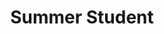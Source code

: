 ---
draft: true
name: "Vin Diesel"
title: "Summer Student"
description: "Family."
avatar: {
    src: "/visitor-photos/vin-diesel-2.webp",
    alt: "What?"
}
publishDate: "2022-11-08 15:39"
---